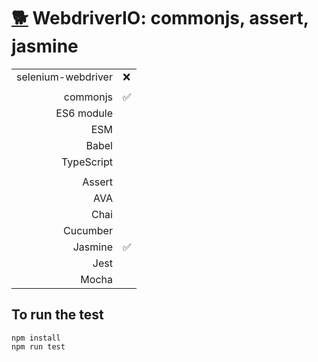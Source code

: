 # [:dog2:](https://github.com/xgirma/e2e_test_recipes/configuration/webdriverio) WebdriverIO: commonjs, assert, jasmine

|   |  |
|---:|:---|
| selenium-webdriver | :x: |
|   |   |
| commonjs  | :white_check_mark: |
| ES6 module  |   |
| ESM  |  |
| Babel  |  |
| TypeScript  |  |
|   |   |
| Assert  | |
| AVA  |   |
| Chai  |  |
| Cucumber  |   |
| Jasmine  | :white_check_mark: | 
| Jest  |  | 
| Mocha  |  |

## To run the test

    npm install
    npm run test
